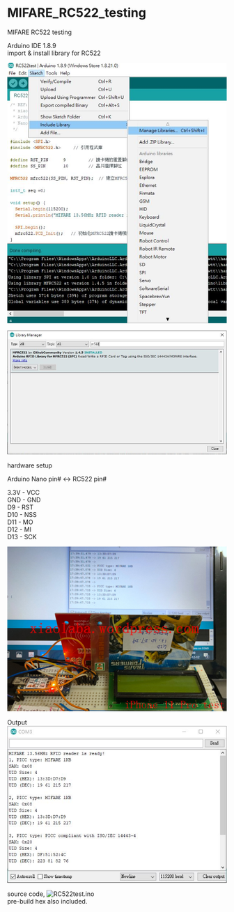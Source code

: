 # MIFARE_RC522_testing
MIFARE RC522 testing  

Arduino IDE 1.8.9  
import & install library for RC522

![xiaolaba_MIFARE_RC522_testing_add_library.jpg](xiaolaba_MIFARE_RC522_testing_add_library.jpg)  

![xiaolaba_MIFARE_RC522_testing_install_library.jpg](xiaolaba_MIFARE_RC522_testing_install_library.jpg)

  
hardware setup  
  
Arduino Nano pin# <-> RC522 pin#

3.3V - VCC  
GND - GND  
D9 - RST  
D10 - NSS  
D11 - MO  
D12 - MI  
D13 - SCK  

![xiaolaba_MIFARE_RC522_testing.jpg](xiaolaba_MIFARE_RC522_testing.jpg)  
  
Output  
![xiaolaba_MIFARE_RC522_testing_output.jpg](xiaolaba_MIFARE_RC522_testing_output.jpg)

source code, ![RC522test.ino](RC522test.ino)  
pre-build hex also included.


